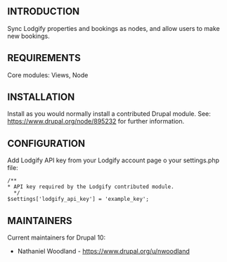 ## INTRODUCTION

Sync Lodgify properties and bookings as nodes, and allow users to make new
bookings.

## REQUIREMENTS

Core modules: Views, Node

## INSTALLATION

Install as you would normally install a contributed Drupal module.
See: https://www.drupal.org/node/895232 for further information.

## CONFIGURATION
Add Lodgify API key from your Lodgify account page o your settings.php file:

```
/**
* API key required by the Lodgify contributed module.
  */
$settings['lodgify_api_key'] = 'example_key';
```
## MAINTAINERS

Current maintainers for Drupal 10:

- Nathaniel Woodland - https://www.drupal.org/u/nwoodland

